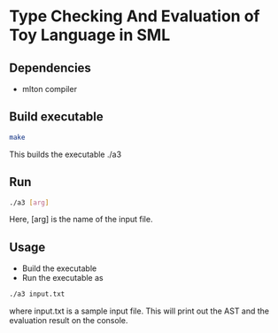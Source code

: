 # Type Checking And Evaluation of Toy Language in SML
## Dependencies
* mlton compiler

## Build executable
```bash
make
```
This builds the executable ./a3

## Run
```bash
./a3 [arg]
```
Here, [arg] is the name of the input file.

## Usage
* Build the executable
* Run the executable as
```bash
./a3 input.txt
```
where input.txt is a sample input file. This will print out the AST and the evaluation result on the console.